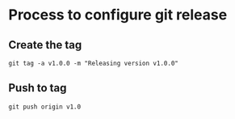 # Process to configure git release

## Create the tag
``git tag -a v1.0.0 -m "Releasing version v1.0.0"``

## Push to tag
``git push origin v1.0``

